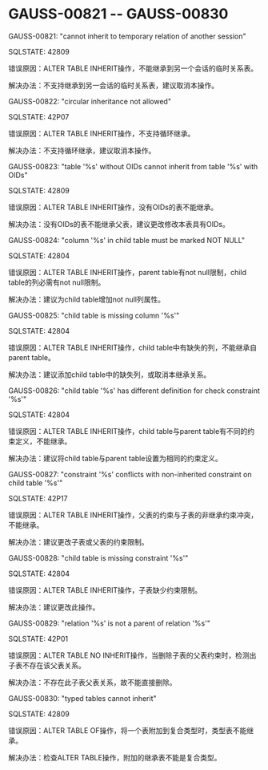 # GAUSS-00821 -- GAUSS-00830

GAUSS-00821: "cannot inherit to temporary relation of another session"

SQLSTATE: 42809

错误原因：ALTER TABLE INHERIT操作，不能继承到另一个会话的临时关系表。

解决办法：不支持继承到另一会话的临时关系表，建议取消本操作。

GAUSS-00822: "circular inheritance not allowed"

SQLSTATE: 42P07

错误原因：ALTER TABLE INHERIT操作，不支持循环继承。

解决办法：不支持循环继承，建议取消本操作。

GAUSS-00823: "table '%s' without OIDs cannot inherit from table '%s' with OIDs"

SQLSTATE: 42809

错误原因：ALTER TABLE INHERIT操作，没有OIDs的表不能继承。

解决办法：没有OIDs的表不能继承父表，建议更改修改本表具有OIDs。

GAUSS-00824: "column '%s' in child table must be marked NOT NULL"

SQLSTATE: 42804

错误原因：ALTER TABLE INHERIT操作，parent table有not null限制，child table的列必需有not null限制。

解决办法：建议为child table增加not null列属性。

GAUSS-00825: "child table is missing column '%s'"

SQLSTATE: 42804

错误原因：ALTER TABLE INHERIT操作，child table中有缺失的列，不能继承自parent table。

解决办法：建议添加child table中的缺失列，或取消本继承关系。

GAUSS-00826: "child table '%s' has different definition for check constraint '%s'"

SQLSTATE: 42804

错误原因：ALTER TABLE INHERIT操作，child table与parent table有不同的约束定义，不能继承。

解决办法：建议将child table与parent table设置为相同的约束定义。

GAUSS-00827: "constraint '%s' conflicts with non-inherited constraint on child table '%s'"

SQLSTATE: 42P17

错误原因：ALTER TABLE INHERIT操作，父表的约束与子表的非继承约束冲突，不能继承。

解决办法：建议更改子表或父表的约束限制。

GAUSS-00828: "child table is missing constraint '%s'"

SQLSTATE: 42804

错误原因：ALTER TABLE INHERIT操作，子表缺少约束限制。

解决办法：建议更改此操作。

GAUSS-00829: "relation '%s' is not a parent of relation '%s'"

SQLSTATE: 42P01

错误原因：ALTER TABLE NO INHERIT操作，当删除子表的父表约束时，检测出子表不存在该父表关系。

解决办法：不存在此子表父表关系，故不能直接删除。

GAUSS-00830: "typed tables cannot inherit"

SQLSTATE: 42809

错误原因：ALTER TABLE OF操作，将一个表附加到复合类型时，类型表不能继承。

解决办法：检查ALTER TABLE操作，附加的继承表不能是复合类型。


